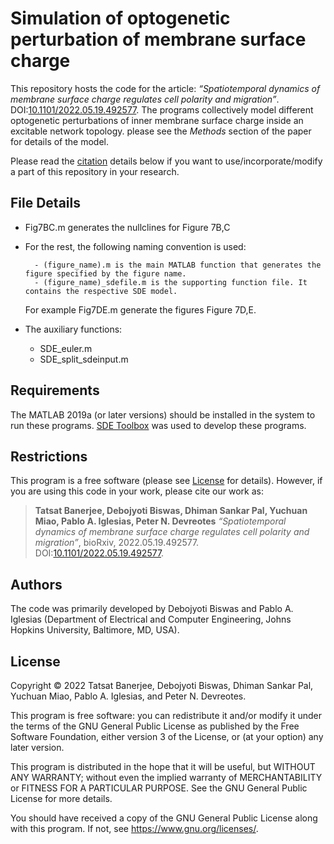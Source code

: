 # Simulation of optogenetic perturbation of membrane surface charge  

This repository hosts the code for the article: _“Spatiotemporal dynamics of membrane surface charge regulates cell polarity and migration”_. DOI:[10.1101/2022.05.19.492577](https://doi.org/10.1101/2022.05.19.492577). The programs collectively model different optogenetic perturbations of inner membrane surface charge inside an excitable network topology. please see the _Methods_ section of the paper for details of the model. 

Please read the [citation](#restrictions) details below if you want to use/incorporate/modify a part of this repository in your research. 

## File Details

- Fig7BC.m generates the nullclines for  Figure 7B,C

- For the rest, the following naming convention is used:

        - (figure_name).m is the main MATLAB function that generates the figure specified by the figure name. 
        - (figure_name)_sdefile.m is the supporting function file. It contains the respective SDE model.

    For example Fig7DE.m generate the figures  Figure 7D,E.

- The auxiliary functions:

    - SDE_euler.m
    - SDE_split_sdeinput.m


## Requirements

The MATLAB 2019a (or later versions) should be installed in the system to run these programs. [SDE Toolbox](http://sdetoolbox.sourceforge.net/) was used to develop these programs. 


## Restrictions

This program is a free software (please see [License](#license) for details). However, if you are using this code in your work, please cite our work as:


> **Tatsat Banerjee, Debojyoti Biswas, Dhiman Sankar Pal, Yuchuan Miao, Pablo A. Iglesias, Peter N. Devreotes** _“Spatiotemporal dynamics of membrane surface charge regulates cell polarity and migration”_, bioRxiv, 2022.05.19.492577. DOI:[10.1101/2022.05.19.492577](https://doi.org/10.1101/2022.05.19.492577).


## Authors

The code was primarily developed by Debojyoti Biswas and Pablo A. Iglesias (Department of Electrical and Computer Engineering, Johns Hopkins University, Baltimore, MD, USA). 


## License 

Copyright © 2022 Tatsat Banerjee, Debojyoti Biswas, Dhiman Sankar Pal, Yuchuan Miao, Pablo A. Iglesias, and Peter N. Devreotes. 

This program is free software: you can redistribute it and/or modify it under the terms of the GNU General Public License as published by the Free Software Foundation, either version 3 of the License, or (at your option) any later version.

This program is distributed in the hope that it will be useful, but WITHOUT ANY WARRANTY; without even the implied warranty of MERCHANTABILITY or FITNESS FOR A PARTICULAR PURPOSE. See the GNU General Public License for more details.

You should have received a copy of the GNU General Public License along with this program. If not, see <https://www.gnu.org/licenses/>. 
